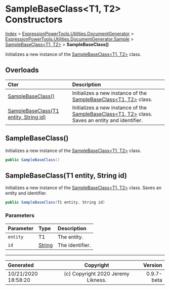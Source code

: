 ﻿# SampleBaseClass&lt;T1, T2> Constructors

[Index](../index.md) > [ExpressionPowerTools.Utilities.DocumentGenerator](ExpressionPowerTools.Utilities.DocumentGenerator.a.md) > [ExpressionPowerTools.Utilities.DocumentGenerator.Sample](ExpressionPowerTools.Utilities.DocumentGenerator.Sample.n.md) > [SampleBaseClass<T1, T2>](ExpressionPowerTools.Utilities.DocumentGenerator.Sample.SampleBaseClass`2.cs.md) > **SampleBaseClass()**

Initializes a new instance of the [SampleBaseClass&lt;T1, T2>](ExpressionPowerTools.Utilities.DocumentGenerator.Sample.SampleBaseClass`2.cs.md) class.

## Overloads

| Ctor | Description |
| :-- | :-- |
| [SampleBaseClass()](#samplebaseclass) | Initializes a new instance of the [SampleBaseClass&lt;T1, T2>](ExpressionPowerTools.Utilities.DocumentGenerator.Sample.SampleBaseClass`2.cs.md) class. |
| [SampleBaseClass(T1 entity, String id)](#samplebaseclasst1-entity-string-id) | Initializes a new instance of the [SampleBaseClass&lt;T1, T2>](ExpressionPowerTools.Utilities.DocumentGenerator.Sample.SampleBaseClass`2.cs.md) class.            Saves an entity and identifier. |

## SampleBaseClass()

Initializes a new instance of the [SampleBaseClass&lt;T1, T2>](ExpressionPowerTools.Utilities.DocumentGenerator.Sample.SampleBaseClass`2.cs.md) class.

```csharp
public SampleBaseClass()
```



## SampleBaseClass(T1 entity, String id)

Initializes a new instance of the [SampleBaseClass&lt;T1, T2>](ExpressionPowerTools.Utilities.DocumentGenerator.Sample.SampleBaseClass`2.cs.md) class.
            Saves an entity and identifier.

```csharp
public SampleBaseClass(T1 entity, String id)
```

### Parameters

| Parameter | Type | Description |
| :-- | :-- | :-- |
| `entity` | T1 | The entity. |
| `id` | [String](https://docs.microsoft.com/dotnet/api/system.string) | The identifier. |



---

| Generated | Copyright | Version |
| :-- | :-: | --: |
| 10/21/2020 18:58:20 | (c) Copyright 2020 Jeremy Likness. | 0.9.7-beta |
